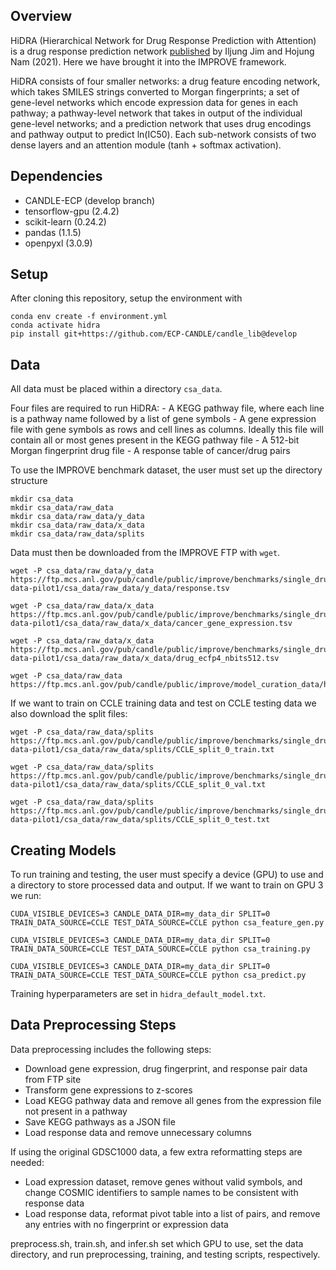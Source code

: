 ## Overview
HiDRA (Hierarchical Network for Drug Response Prediction with Attention) is a drug response prediction network [published](https://pubs.acs.org/doi/abs/10.1021/acs.jcim.1c00706) by Iljung Jim and Hojung Nam (2021). Here we have brought it into the IMPROVE framework.

HiDRA consists of four smaller networks: a drug feature encoding network, which takes SMILES strings converted to Morgan fingerprints; a set of gene-level networks which encode expression data for genes in each pathway; a pathway-level network that takes in output of the individual gene-level networks; and a prediction network that uses drug encodings and pathway output to predict ln(IC50). Each sub-network consists of two dense layers and an attention module (tanh + softmax activation).

## Dependencies
- CANDLE-ECP (develop branch)
- tensorflow-gpu (2.4.2)
- scikit-learn (0.24.2)
- pandas (1.1.5)
- openpyxl (3.0.9)

## Setup

After cloning this repository, setup the environment with
```
conda env create -f environment.yml
conda activate hidra
pip install git+https://github.com/ECP-CANDLE/candle_lib@develop
```

## Data

All data must be placed within a directory `csa_data`.

Four files are required to run HiDRA:
    - A KEGG pathway file, where each line is a pathway name followed by a list of gene symbols
    - A gene expression file with gene symbols as rows and cell lines as columns. Ideally this file will contain all or most genes present in the KEGG pathway file
    - A 512-bit Morgan fingerprint drug file
    - A response table of cancer/drug pairs

To use the IMPROVE benchmark dataset, the user must set up the directory structure
```
mkdir csa_data
mkdir csa_data/raw_data
mkdir csa_data/raw_data/y_data
mkdir csa_data/raw_data/x_data
mkdir csa_data/raw_data/splits
```

Data must then be downloaded from the IMPROVE FTP with `wget`.

```
wget -P csa_data/raw_data/y_data https://ftp.mcs.anl.gov/pub/candle/public/improve/benchmarks/single_drug_drp/benchmark-data-pilot1/csa_data/raw_data/y_data/response.tsv

wget -P csa_data/raw_data/x_data https://ftp.mcs.anl.gov/pub/candle/public/improve/benchmarks/single_drug_drp/benchmark-data-pilot1/csa_data/raw_data/x_data/cancer_gene_expression.tsv

wget -P csa_data/raw_data/x_data https://ftp.mcs.anl.gov/pub/candle/public/improve/benchmarks/single_drug_drp/benchmark-data-pilot1/csa_data/raw_data/x_data/drug_ecfp4_nbits512.tsv

wget -P csa_data/raw_data https://ftp.mcs.anl.gov/pub/candle/public/improve/model_curation_data/hidra/raw_data/geneset.gmt
```

If we want to train on CCLE training data and test on CCLE testing data we also download the split files:
```
wget -P csa_data/raw_data/splits https://ftp.mcs.anl.gov/pub/candle/public/improve/benchmarks/single_drug_drp/benchmark-data-pilot1/csa_data/raw_data/splits/CCLE_split_0_train.txt

wget -P csa_data/raw_data/splits https://ftp.mcs.anl.gov/pub/candle/public/improve/benchmarks/single_drug_drp/benchmark-data-pilot1/csa_data/raw_data/splits/CCLE_split_0_val.txt

wget -P csa_data/raw_data/splits https://ftp.mcs.anl.gov/pub/candle/public/improve/benchmarks/single_drug_drp/benchmark-data-pilot1/csa_data/raw_data/splits/CCLE_split_0_test.txt
```

## Creating Models

To run training and testing, the user must specify a device (GPU) to use and a directory to store processed data and output. If we want to train on GPU 3 we run:
```
CUDA_VISIBLE_DEVICES=3 CANDLE_DATA_DIR=my_data_dir SPLIT=0 TRAIN_DATA_SOURCE=CCLE TEST_DATA_SOURCE=CCLE python csa_feature_gen.py

CUDA_VISIBLE_DEVICES=3 CANDLE_DATA_DIR=my_data_dir SPLIT=0 TRAIN_DATA_SOURCE=CCLE TEST_DATA_SOURCE=CCLE python csa_training.py

CUDA_VISIBLE_DEVICES=3 CANDLE_DATA_DIR=my_data_dir SPLIT=0 TRAIN_DATA_SOURCE=CCLE TEST_DATA_SOURCE=CCLE python csa_predict.py
```

Training hyperparameters are set in `hidra_default_model.txt`.

## Data Preprocessing Steps

Data preprocessing includes the following steps:
- Download gene expression, drug fingerprint, and response pair data from FTP site
- Transform gene expressions to z-scores
- Load KEGG pathway data and remove all genes from the expression file not present in a pathway
- Save KEGG pathways as a JSON file
- Load response data and remove unnecessary columns
	
If using the original GDSC1000 data, a few extra reformatting steps are needed:
- Load expression dataset, remove genes without valid symbols, and change COSMIC identifiers to sample names to be consistent with response data
- Load response data, reformat pivot table into a list of pairs, and remove any entries with no fingerprint or expression data

preprocess.sh, train.sh, and infer.sh set which GPU to use, set the data directory, and run preprocessing, training, and testing scripts, respectively. 

